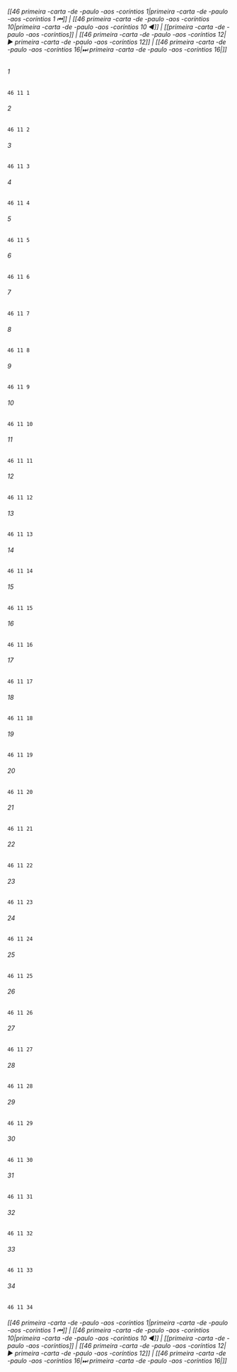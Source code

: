 
###### [[46 primeira -carta -de -paulo -aos -coríntios 1|primeira -carta -de -paulo -aos -coríntios 1 ⏮]] | [[46 primeira -carta -de -paulo -aos -coríntios 10|primeira -carta -de -paulo -aos -coríntios 10 ◀]] | [[primeira -carta -de -paulo -aos -coríntios]] | [[46 primeira -carta -de -paulo -aos -coríntios 12|▶ primeira -carta -de -paulo -aos -coríntios 12]] | [[46 primeira -carta -de -paulo -aos -coríntios 16|⏭ primeira -carta -de -paulo -aos -coríntios 16|]]

###### 1
``` verse
46 11 1 
```
###### 2
``` verse
46 11 2 
```
###### 3
``` verse
46 11 3 
```
###### 4
``` verse
46 11 4 
```
###### 5
``` verse
46 11 5 
```
###### 6
``` verse
46 11 6 
```
###### 7
``` verse
46 11 7 
```
###### 8
``` verse
46 11 8 
```
###### 9
``` verse
46 11 9 
```
###### 10
``` verse
46 11 10 
```
###### 11
``` verse
46 11 11 
```
###### 12
``` verse
46 11 12 
```
###### 13
``` verse
46 11 13 
```
###### 14
``` verse
46 11 14 
```
###### 15
``` verse
46 11 15 
```
###### 16
``` verse
46 11 16 
```
###### 17
``` verse
46 11 17 
```
###### 18
``` verse
46 11 18 
```
###### 19
``` verse
46 11 19 
```
###### 20
``` verse
46 11 20 
```
###### 21
``` verse
46 11 21 
```
###### 22
``` verse
46 11 22 
```
###### 23
``` verse
46 11 23 
```
###### 24
``` verse
46 11 24 
```
###### 25
``` verse
46 11 25 
```
###### 26
``` verse
46 11 26 
```
###### 27
``` verse
46 11 27 
```
###### 28
``` verse
46 11 28 
```
###### 29
``` verse
46 11 29 
```
###### 30
``` verse
46 11 30 
```
###### 31
``` verse
46 11 31 
```
###### 32
``` verse
46 11 32 
```
###### 33
``` verse
46 11 33 
```
###### 34
``` verse
46 11 34 
```

###### [[46 primeira -carta -de -paulo -aos -coríntios 1|primeira -carta -de -paulo -aos -coríntios 1 ⏮]] | [[46 primeira -carta -de -paulo -aos -coríntios 10|primeira -carta -de -paulo -aos -coríntios 10 ◀]] | [[primeira -carta -de -paulo -aos -coríntios]] | [[46 primeira -carta -de -paulo -aos -coríntios 12|▶ primeira -carta -de -paulo -aos -coríntios 12]] | [[46 primeira -carta -de -paulo -aos -coríntios 16|⏭ primeira -carta -de -paulo -aos -coríntios 16|]]

